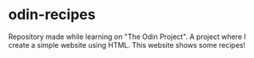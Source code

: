 # odin-recipes

Repository made while learning on "The Odin Project".
A project where I create a simple website using HTML.
This website shows some recipes!
